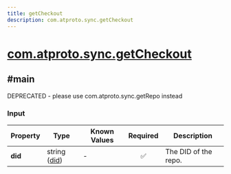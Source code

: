 ```yaml
---
title: getCheckout
description: com.atproto.sync.getCheckout
---
```


# [com.atproto.sync.getCheckout](https://github.com/myConsciousness/atproto.dart/blob/main/lexicons/com/atproto/sync/getCheckout.json)

## #main

DEPRECATED - please use com.atproto.sync.getRepo instead

### Input

| Property | Type | Known Values | Required | Description |
| --- | --- | --- | :---: | --- |
| **did** | string ([did](https://atproto.com/specs/did)) | - | ✅ | The DID of the repo. |
